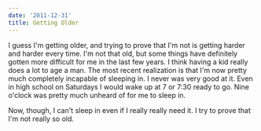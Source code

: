 ```yaml
---
date: '2011-12-31'
title: Getting Older
---
```


<p>I guess I'm getting older, and trying to prove that I'm not is getting harder and harder every time. I'm not that old, but some things have definitely gotten more difficult for me in the last few years. I think having a kid really does a lot to age a man. The most recent realization is that I'm now pretty much completely incapable of sleeping in. I never was very good at it. Even in high school on Saturdays I would wake up at 7 or 7:30 ready to go. Nine o'clock was pretty much unheard of for me to sleep in.</p>

<p>Now, though, I can't sleep in even if I really really need it. I try to prove that I'm not really so old.